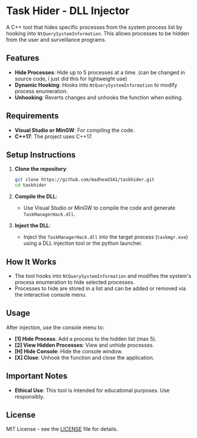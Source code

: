 # Task Hider - DLL Injector

A C++ tool that hides specific processes from the system process list by hooking into `NtQuerySystemInformation`. This allows processes to be hidden from the user and surveillance programs.

## Features

- **Hide Processes**: Hide up to 5 processes at a time. (can be changed in source code, i just did this for lightweight use)
- **Dynamic Hooking**: Hooks into `NtQuerySystemInformation` to modify process enumeration.
- **Unhooking**: Reverts changes and unhooks the function when exiting.

## Requirements

- **Visual Studio or MinGW**: For compiling the code.
- **C++17**: The project uses C++17.

## Setup Instructions

1. **Clone the repository**:
    ```bash
    git clone https://github.com/madhead341/taskhider.git
    cd taskhider
    ```

2. **Compile the DLL**:
    - Use Visual Studio or MinGW to compile the code and generate `TaskManagerHack.dll`.

3. **Inject the DLL**:
    - Inject the `TaskManagerHack.dll` into the target process (`taskmgr.exe`) using a DLL injection tool or the python launcher.

## How It Works

- The tool hooks into `NtQuerySystemInformation` and modifies the system's process enumeration to hide selected processes.
- Processes to hide are stored in a list and can be added or removed via the interactive console menu.

## Usage

After injection, use the console menu to:

- **[1] Hide Process**: Add a process to the hidden list (max 5).
- **[2] View Hidden Processes**: View and unhide processes.
- **[H] Hide Console**: Hide the console window.
- **[X] Close**: Unhook the function and close the application.

## Important Notes

- **Ethical Use**: This tool is intended for educational purposes. Use responsibly.

## License

MIT License - see the [LICENSE](LICENSE) file for details.
